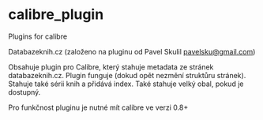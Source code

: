 # calibre_plugin
Plugins for calibre

Databazeknih.cz (založeno na pluginu od Pavel Skulil <pavelsku@gmail.com>)

Obsahuje plugin pro Calibre, který stahuje metadata ze stránek databazeknih.cz. Plugin funguje (dokud opět nezmění struktůru stránek). Stahuje také sérii knih a přidává index. Také stahuje velký obal, pokud je dostupný. 

Pro funkčnost pluginu je nutné mít calibre ve verzi 0.8+
